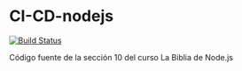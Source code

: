 # CI-CD-nodejs

[![Build Status](https://app.travis-ci.com/daniloabella18/CI-CD-nodejs-travis.svg?branch=master)](https://api.travis-ci.com/daniloabella18/backend-section)

Código fuente de la sección 10 del curso La Biblia de Node.js
